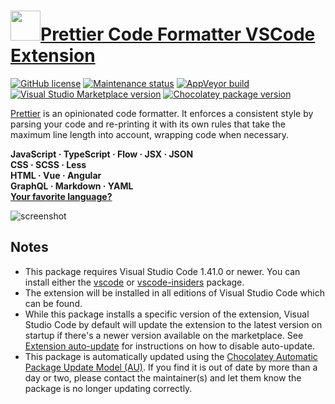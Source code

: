 # [<img src="https://cdn.jsdelivr.net/gh/dgalbraith/chocolatey-packages@d31db90d323ade71b0e3ea960b09d38516d59d0f/icons/vscode-prettier.png" width="48" height="48" />Prettier Code Formatter VSCode Extension](<https://chocolatey.org/packages/vscode-prettier>)

[![GitHub license](https://img.shields.io/github/license/prettier/prettier-vscode)](https://github.com/prettier/prettier-vscode/blob/master/LICENSE)
[![Maintenance status](https://img.shields.io/badge/maintained%3F-yes-green.svg)](https://github.com/dgalbraith/chocolatey-packages/graphs/commit-activity)
[![AppVeyor build](https://img.shields.io/appveyor/ci/dgalbraith/chocolatey-packages)](https://ci.appveyor.com/project/dgalbraith/chocolatey-packages)
[![Visual Studio Marketplace version](https://img.shields.io/visual-studio-marketplace/v/esbenp.prettier-vscode?label=Marketplace)](https://marketplace.visualstudio.com/items?itemName=esbenp.prettier-vscode)
[![Chocolatey package version](https://img.shields.io/chocolatey/v/vscode-prettier?label=Chocolatey)](https://chocolatey.org/packages/vscode-prettier)

[Prettier](https://prettier.io/) is an opinionated code formatter. It enforces a consistent style by parsing your code and re-printing it with its own rules that take the maximum line length into account, wrapping code when necessary.

**JavaScript · TypeScript · Flow · JSX · JSON**\
**CSS · SCSS · Less**\
**HTML · Vue · Angular**\
**GraphQL · Markdown · YAML**\
**[Your favorite language?](https://prettier.io/docs/en/plugins.html)**

![screenshot](https://cdn.jsdelivr.net/gh/dgalbraith/chocolatey-packages@d31db90d323ade71b0e3ea960b09d38516d59d0f/automatic/vscode-prettier/screenshot.png)

## Notes

* This package requires Visual Studio Code 1.41.0 or newer.
  You can install either the [vscode](https://chocolatey.org/packages/vscode) or [vscode-insiders](https://chocolatey.org/packages/vscode-insiders) package.
* The extension will be installed in all editions of Visual Studio Code which can be found.
* While this package installs a specific version of the extension, Visual Studio Code by default will update the extension to the latest version on startup if there's a newer version available on the marketplace.
  See [Extension auto-update](https://code.visualstudio.com/docs/editor/extension-gallery#_extension-autoupdate) for instructions on how to disable auto-update.
* This package is automatically updated using the [Chocolatey Automatic Package Update Model (AU)](https://github.com/majkinetor/au/blob/master/README.md).
  If you find it is out of date by more than a day or two, please contact the maintainer(s) and let them know the package is no longer updating correctly.
